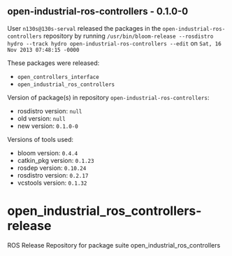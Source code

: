 ## open-industrial-ros-controllers - 0.1.0-0

User `n130s@130s-serval` released the packages in the `open-industrial-ros-controllers` repository by running `/usr/bin/bloom-release --rosdistro hydro --track hydro open-industrial-ros-controllers --edit` on `Sat, 16 Nov 2013 07:48:15 -0000`

These packages were released:
- `open_controllers_interface`
- `open_industrial_ros_controllers`

Version of package(s) in repository `open-industrial-ros-controllers`:
- rosdistro version: `null`
- old version: `null`
- new version: `0.1.0-0`

Versions of tools used:
- bloom version: `0.4.4`
- catkin_pkg version: `0.1.23`
- rosdep version: `0.10.24`
- rosdistro version: `0.2.17`
- vcstools version: `0.1.32`


open_industrial_ros_controllers-release
=======================================

ROS Release Repository for package suite open_industrial_ros_controllers
